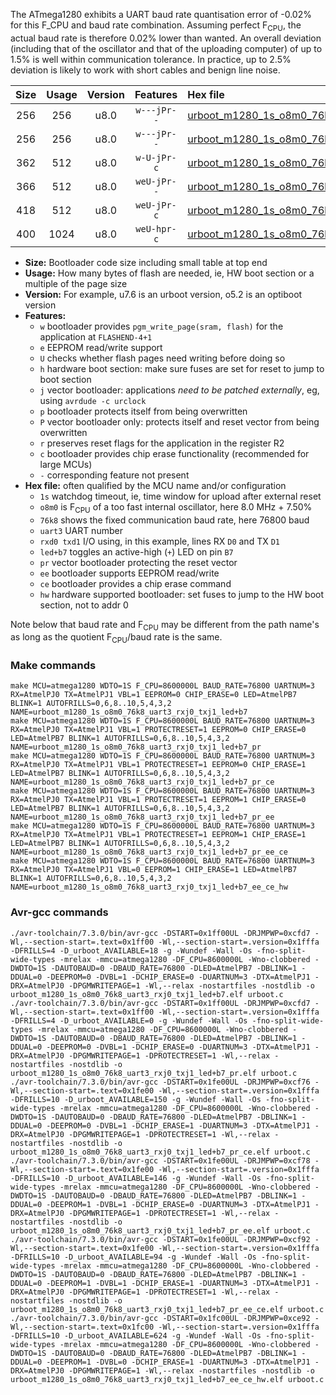 The ATmega1280 exhibits a UART baud rate quantisation error of -0.02% for this F_CPU and baud rate combination. Assuming perfect F<sub>CPU</sub>, the actual baud rate is therefore 0.02% lower than wanted. An overall deviation (including that of the oscillator and that of the uploading computer) of up to 1.5% is well within communication tolerance. In practice, up to 2.5% deviation is likely to work with short cables and benign line noise.

|Size|Usage|Version|Features|Hex file|
|:-:|:-:|:-:|:-:|:--|
|256|256|u8.0|`w---jPr--`|[urboot_m1280_1s_o8m0_76k8_uart3_rxj0_txj1_led+b7.hex](https://raw.githubusercontent.com/stefanrueger/urboot.hex/main/boards/mega1280/atmega1280/watchdog_1_s/internal_oscillator_o%2B7.50%25/%2B8m000000_hz/%2B%2B76k8_baud/uart3_rxj0_txj1/led%2Bb7/urboot_m1280_1s_o8m0_76k8_uart3_rxj0_txj1_led%2Bb7.hex)|
|256|256|u8.0|`w---jPr--`|[urboot_m1280_1s_o8m0_76k8_uart3_rxj0_txj1_led+b7_pr.hex](https://raw.githubusercontent.com/stefanrueger/urboot.hex/main/boards/mega1280/atmega1280/watchdog_1_s/internal_oscillator_o%2B7.50%25/%2B8m000000_hz/%2B%2B76k8_baud/uart3_rxj0_txj1/led%2Bb7/urboot_m1280_1s_o8m0_76k8_uart3_rxj0_txj1_led%2Bb7_pr.hex)|
|362|512|u8.0|`w-U-jPr-c`|[urboot_m1280_1s_o8m0_76k8_uart3_rxj0_txj1_led+b7_pr_ce.hex](https://raw.githubusercontent.com/stefanrueger/urboot.hex/main/boards/mega1280/atmega1280/watchdog_1_s/internal_oscillator_o%2B7.50%25/%2B8m000000_hz/%2B%2B76k8_baud/uart3_rxj0_txj1/led%2Bb7/urboot_m1280_1s_o8m0_76k8_uart3_rxj0_txj1_led%2Bb7_pr_ce.hex)|
|366|512|u8.0|`weU-jPr--`|[urboot_m1280_1s_o8m0_76k8_uart3_rxj0_txj1_led+b7_pr_ee.hex](https://raw.githubusercontent.com/stefanrueger/urboot.hex/main/boards/mega1280/atmega1280/watchdog_1_s/internal_oscillator_o%2B7.50%25/%2B8m000000_hz/%2B%2B76k8_baud/uart3_rxj0_txj1/led%2Bb7/urboot_m1280_1s_o8m0_76k8_uart3_rxj0_txj1_led%2Bb7_pr_ee.hex)|
|418|512|u8.0|`weU-jPr-c`|[urboot_m1280_1s_o8m0_76k8_uart3_rxj0_txj1_led+b7_pr_ee_ce.hex](https://raw.githubusercontent.com/stefanrueger/urboot.hex/main/boards/mega1280/atmega1280/watchdog_1_s/internal_oscillator_o%2B7.50%25/%2B8m000000_hz/%2B%2B76k8_baud/uart3_rxj0_txj1/led%2Bb7/urboot_m1280_1s_o8m0_76k8_uart3_rxj0_txj1_led%2Bb7_pr_ee_ce.hex)|
|400|1024|u8.0|`weU-hpr-c`|[urboot_m1280_1s_o8m0_76k8_uart3_rxj0_txj1_led+b7_ee_ce_hw.hex](https://raw.githubusercontent.com/stefanrueger/urboot.hex/main/boards/mega1280/atmega1280/watchdog_1_s/internal_oscillator_o%2B7.50%25/%2B8m000000_hz/%2B%2B76k8_baud/uart3_rxj0_txj1/led%2Bb7/urboot_m1280_1s_o8m0_76k8_uart3_rxj0_txj1_led%2Bb7_ee_ce_hw.hex)|

- **Size:** Bootloader code size including small table at top end
- **Usage:** How many bytes of flash are needed, ie, HW boot section or a multiple of the page size
- **Version:** For example, u7.6 is an urboot version, o5.2 is an optiboot version
- **Features:**
  + `w` bootloader provides `pgm_write_page(sram, flash)` for the application at `FLASHEND-4+1`
  + `e` EEPROM read/write support
  + `U` checks whether flash pages need writing before doing so
  + `h` hardware boot section: make sure fuses are set for reset to jump to boot section
  + `j` vector bootloader: applications *need to be patched externally*, eg, using `avrdude -c urclock`
  + `p` bootloader protects itself from being overwritten
  + `P` vector bootloader only: protects itself and reset vector from being overwritten
  + `r` preserves reset flags for the application in the register R2
  + `c` bootloader provides chip erase functionality (recommended for large MCUs)
  + `-` corresponding feature not present
- **Hex file:** often qualified by the MCU name and/or configuration
  + `1s` watchdog timeout, ie, time window for upload after external reset
  + `o8m0` is F<sub>CPU</sub> of a too fast internal oscillator, here 8.0 MHz + 7.50%
  + `76k8` shows the fixed communication baud rate, here 76800 baud
  + `uart3` UART number
  + `rxd0 txd1` I/O using, in this example, lines RX `D0` and TX `D1`
  + `led+b7` toggles an active-high (`+`) LED on pin `B7`
  + `pr` vector bootloader protecting the reset vector
  + `ee` bootloader supports EEPROM read/write
  + `ce` bootloader provides a chip erase command
  + `hw` hardware supported bootloader: set fuses to jump to the HW boot section, not to addr 0


Note below that baud rate and F<sub>CPU</sub> may be different from the path name's as long as the quotient F<sub>CPU</sub>/baud rate is the same.

### Make commands
```
make MCU=atmega1280 WDTO=1S F_CPU=8600000L BAUD_RATE=76800 UARTNUM=3 RX=AtmelPJ0 TX=AtmelPJ1 VBL=1 EEPROM=0 CHIP_ERASE=0 LED=AtmelPB7 BLINK=1 AUTOFRILLS=0,6,8..10,5,4,3,2 NAME=urboot_m1280_1s_o8m0_76k8_uart3_rxj0_txj1_led+b7
make MCU=atmega1280 WDTO=1S F_CPU=8600000L BAUD_RATE=76800 UARTNUM=3 RX=AtmelPJ0 TX=AtmelPJ1 VBL=1 PROTECTRESET=1 EEPROM=0 CHIP_ERASE=0 LED=AtmelPB7 BLINK=1 AUTOFRILLS=0,6,8..10,5,4,3,2 NAME=urboot_m1280_1s_o8m0_76k8_uart3_rxj0_txj1_led+b7_pr
make MCU=atmega1280 WDTO=1S F_CPU=8600000L BAUD_RATE=76800 UARTNUM=3 RX=AtmelPJ0 TX=AtmelPJ1 VBL=1 PROTECTRESET=1 EEPROM=0 CHIP_ERASE=1 LED=AtmelPB7 BLINK=1 AUTOFRILLS=0,6,8..10,5,4,3,2 NAME=urboot_m1280_1s_o8m0_76k8_uart3_rxj0_txj1_led+b7_pr_ce
make MCU=atmega1280 WDTO=1S F_CPU=8600000L BAUD_RATE=76800 UARTNUM=3 RX=AtmelPJ0 TX=AtmelPJ1 VBL=1 PROTECTRESET=1 EEPROM=1 CHIP_ERASE=0 LED=AtmelPB7 BLINK=1 AUTOFRILLS=0,6,8..10,5,4,3,2 NAME=urboot_m1280_1s_o8m0_76k8_uart3_rxj0_txj1_led+b7_pr_ee
make MCU=atmega1280 WDTO=1S F_CPU=8600000L BAUD_RATE=76800 UARTNUM=3 RX=AtmelPJ0 TX=AtmelPJ1 VBL=1 PROTECTRESET=1 EEPROM=1 CHIP_ERASE=1 LED=AtmelPB7 BLINK=1 AUTOFRILLS=0,6,8..10,5,4,3,2 NAME=urboot_m1280_1s_o8m0_76k8_uart3_rxj0_txj1_led+b7_pr_ee_ce
make MCU=atmega1280 WDTO=1S F_CPU=8600000L BAUD_RATE=76800 UARTNUM=3 RX=AtmelPJ0 TX=AtmelPJ1 VBL=0 EEPROM=1 CHIP_ERASE=1 LED=AtmelPB7 BLINK=1 AUTOFRILLS=0,6,8..10,5,4,3,2 NAME=urboot_m1280_1s_o8m0_76k8_uart3_rxj0_txj1_led+b7_ee_ce_hw
```

### Avr-gcc commands
```
./avr-toolchain/7.3.0/bin/avr-gcc -DSTART=0x1ff00UL -DRJMPWP=0xcfd7 -Wl,--section-start=.text=0x1ff00 -Wl,--section-start=.version=0x1fffa -DFRILLS=4 -D_urboot_AVAILABLE=18 -g -Wundef -Wall -Os -fno-split-wide-types -mrelax -mmcu=atmega1280 -DF_CPU=8600000L -Wno-clobbered -DWDTO=1S -DAUTOBAUD=0 -DBAUD_RATE=76800 -DLED=AtmelPB7 -DBLINK=1 -DDUAL=0 -DEEPROM=0 -DVBL=1 -DCHIP_ERASE=0 -DUARTNUM=3 -DTX=AtmelPJ1 -DRX=AtmelPJ0 -DPGMWRITEPAGE=1 -Wl,--relax -nostartfiles -nostdlib -o urboot_m1280_1s_o8m0_76k8_uart3_rxj0_txj1_led+b7.elf urboot.c
./avr-toolchain/7.3.0/bin/avr-gcc -DSTART=0x1ff00UL -DRJMPWP=0xcfd7 -Wl,--section-start=.text=0x1ff00 -Wl,--section-start=.version=0x1fffa -DFRILLS=4 -D_urboot_AVAILABLE=0 -g -Wundef -Wall -Os -fno-split-wide-types -mrelax -mmcu=atmega1280 -DF_CPU=8600000L -Wno-clobbered -DWDTO=1S -DAUTOBAUD=0 -DBAUD_RATE=76800 -DLED=AtmelPB7 -DBLINK=1 -DDUAL=0 -DEEPROM=0 -DVBL=1 -DCHIP_ERASE=0 -DUARTNUM=3 -DTX=AtmelPJ1 -DRX=AtmelPJ0 -DPGMWRITEPAGE=1 -DPROTECTRESET=1 -Wl,--relax -nostartfiles -nostdlib -o urboot_m1280_1s_o8m0_76k8_uart3_rxj0_txj1_led+b7_pr.elf urboot.c
./avr-toolchain/7.3.0/bin/avr-gcc -DSTART=0x1fe00UL -DRJMPWP=0xcf76 -Wl,--section-start=.text=0x1fe00 -Wl,--section-start=.version=0x1fffa -DFRILLS=10 -D_urboot_AVAILABLE=150 -g -Wundef -Wall -Os -fno-split-wide-types -mrelax -mmcu=atmega1280 -DF_CPU=8600000L -Wno-clobbered -DWDTO=1S -DAUTOBAUD=0 -DBAUD_RATE=76800 -DLED=AtmelPB7 -DBLINK=1 -DDUAL=0 -DEEPROM=0 -DVBL=1 -DCHIP_ERASE=1 -DUARTNUM=3 -DTX=AtmelPJ1 -DRX=AtmelPJ0 -DPGMWRITEPAGE=1 -DPROTECTRESET=1 -Wl,--relax -nostartfiles -nostdlib -o urboot_m1280_1s_o8m0_76k8_uart3_rxj0_txj1_led+b7_pr_ce.elf urboot.c
./avr-toolchain/7.3.0/bin/avr-gcc -DSTART=0x1fe00UL -DRJMPWP=0xcf78 -Wl,--section-start=.text=0x1fe00 -Wl,--section-start=.version=0x1fffa -DFRILLS=10 -D_urboot_AVAILABLE=146 -g -Wundef -Wall -Os -fno-split-wide-types -mrelax -mmcu=atmega1280 -DF_CPU=8600000L -Wno-clobbered -DWDTO=1S -DAUTOBAUD=0 -DBAUD_RATE=76800 -DLED=AtmelPB7 -DBLINK=1 -DDUAL=0 -DEEPROM=1 -DVBL=1 -DCHIP_ERASE=0 -DUARTNUM=3 -DTX=AtmelPJ1 -DRX=AtmelPJ0 -DPGMWRITEPAGE=1 -DPROTECTRESET=1 -Wl,--relax -nostartfiles -nostdlib -o urboot_m1280_1s_o8m0_76k8_uart3_rxj0_txj1_led+b7_pr_ee.elf urboot.c
./avr-toolchain/7.3.0/bin/avr-gcc -DSTART=0x1fe00UL -DRJMPWP=0xcf92 -Wl,--section-start=.text=0x1fe00 -Wl,--section-start=.version=0x1fffa -DFRILLS=10 -D_urboot_AVAILABLE=94 -g -Wundef -Wall -Os -fno-split-wide-types -mrelax -mmcu=atmega1280 -DF_CPU=8600000L -Wno-clobbered -DWDTO=1S -DAUTOBAUD=0 -DBAUD_RATE=76800 -DLED=AtmelPB7 -DBLINK=1 -DDUAL=0 -DEEPROM=1 -DVBL=1 -DCHIP_ERASE=1 -DUARTNUM=3 -DTX=AtmelPJ1 -DRX=AtmelPJ0 -DPGMWRITEPAGE=1 -DPROTECTRESET=1 -Wl,--relax -nostartfiles -nostdlib -o urboot_m1280_1s_o8m0_76k8_uart3_rxj0_txj1_led+b7_pr_ee_ce.elf urboot.c
./avr-toolchain/7.3.0/bin/avr-gcc -DSTART=0x1fc00UL -DRJMPWP=0xce92 -Wl,--section-start=.text=0x1fc00 -Wl,--section-start=.version=0x1fffa -DFRILLS=10 -D_urboot_AVAILABLE=624 -g -Wundef -Wall -Os -fno-split-wide-types -mrelax -mmcu=atmega1280 -DF_CPU=8600000L -Wno-clobbered -DWDTO=1S -DAUTOBAUD=0 -DBAUD_RATE=76800 -DLED=AtmelPB7 -DBLINK=1 -DDUAL=0 -DEEPROM=1 -DVBL=0 -DCHIP_ERASE=1 -DUARTNUM=3 -DTX=AtmelPJ1 -DRX=AtmelPJ0 -DPGMWRITEPAGE=1 -Wl,--relax -nostartfiles -nostdlib -o urboot_m1280_1s_o8m0_76k8_uart3_rxj0_txj1_led+b7_ee_ce_hw.elf urboot.c
```

